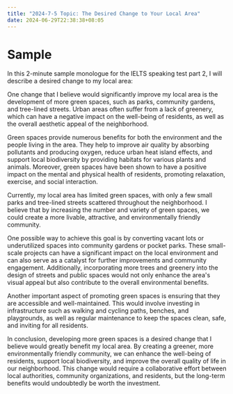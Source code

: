 ```yaml
---
title: "2024-7-5 Topic: The Desired Change to Your Local Area"
date: 2024-06-29T22:38:38+08:05
---
```


# Sample
In this 2-minute sample monologue for the IELTS speaking test part 2, I will describe a desired change to my local area:


One change that I believe would significantly improve my local area is the development of more green spaces, such as parks, community gardens, and tree-lined streets. Urban areas often suffer from a lack of greenery, which can have a negative impact on the well-being of residents, as well as the overall aesthetic appeal of the neighborhood.

Green spaces provide numerous benefits for both the environment and the people living in the area. They help to improve air quality by absorbing pollutants and producing oxygen, reduce urban heat island effects, and support local biodiversity by providing habitats for various plants and animals. Moreover, green spaces have been shown to have a positive impact on the mental and physical health of residents, promoting relaxation, exercise, and social interaction.

Currently, my local area has limited green spaces, with only a few small parks and tree-lined streets scattered throughout the neighborhood. I believe that by increasing the number and variety of green spaces, we could create a more livable, attractive, and environmentally friendly community.

One possible way to achieve this goal is by converting vacant lots or underutilized spaces into community gardens or pocket parks. These small-scale projects can have a significant impact on the local environment and can also serve as a catalyst for further improvements and community engagement. Additionally, incorporating more trees and greenery into the design of streets and public spaces would not only enhance the area's visual appeal but also contribute to the overall environmental benefits.

Another important aspect of promoting green spaces is ensuring that they are accessible and well-maintained. This would involve investing in infrastructure such as walking and cycling paths, benches, and playgrounds, as well as regular maintenance to keep the spaces clean, safe, and inviting for all residents.

In conclusion, developing more green spaces is a desired change that I believe would greatly benefit my local area. By creating a greener, more environmentally friendly community, we can enhance the well-being of residents, support local biodiversity, and improve the overall quality of life in our neighborhood. This change would require a collaborative effort between local authorities, community organizations, and residents, but the long-term benefits would undoubtedly be worth the investment.
